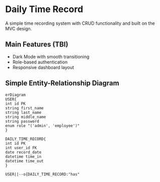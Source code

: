 # Daily Time Record
A simple time recording system with CRUD functionality and built on the MVC design.
## Main Features (TBI)
- Dark Mode with smooth transitioning
- Role-based authentication
- Responsive dashboard layout
## Simple Entity-Relationship Diagram
```mermaid
erDiagram
USER{
int id PK
string first_name
string last_name
string middle_name
string password
enum role "('admin', 'employee')"
}

DAILY_TIME_RECORD{
int id PK
int user_id FK
date record_date
datetime time_in
datetime time_out
}

USER||--o{DAILY_TIME_RECORD:"has"
```